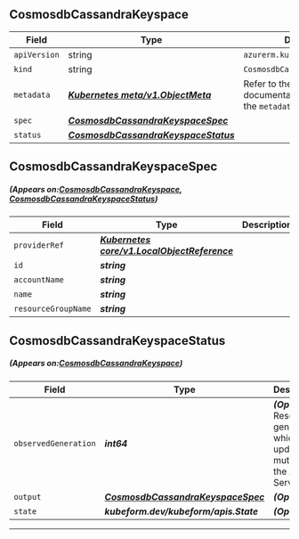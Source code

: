 ## CosmosdbCassandraKeyspace
| Field | Type | Description |
| ------ | ----- | ----------- |
| `apiVersion` | string | `azurerm.kubeform.com/v1alpha1` |
|    `kind` | string | `CosmosdbCassandraKeyspace` |
| `metadata` | ***[Kubernetes meta/v1.ObjectMeta](https://kubernetes.io/docs/reference/generated/kubernetes-api/v1.13/#objectmeta-v1-meta)***|Refer to the Kubernetes API documentation for the fields of the `metadata` field.|
| `spec` | ***[CosmosdbCassandraKeyspaceSpec](#CosmosdbCassandraKeyspaceSpec)***||
| `status` | ***[CosmosdbCassandraKeyspaceStatus](#CosmosdbCassandraKeyspaceStatus)***||
## CosmosdbCassandraKeyspaceSpec
##### (Appears on:[CosmosdbCassandraKeyspace](#CosmosdbCassandraKeyspace), [CosmosdbCassandraKeyspaceStatus](#CosmosdbCassandraKeyspaceStatus))
| Field | Type | Description |
| ------ | ----- | ----------- |
| `providerRef` | ***[Kubernetes core/v1.LocalObjectReference](https://kubernetes.io/docs/reference/generated/kubernetes-api/v1.13/#localobjectreference-v1-core)***||
| `id` | ***string***||
| `accountName` | ***string***||
| `name` | ***string***||
| `resourceGroupName` | ***string***||
## CosmosdbCassandraKeyspaceStatus
##### (Appears on:[CosmosdbCassandraKeyspace](#CosmosdbCassandraKeyspace))
| Field | Type | Description |
| ------ | ----- | ----------- |
| `observedGeneration` | ***int64***| ***(Optional)*** Resource generation, which is updated on mutation by the API Server.|
| `output` | ***[CosmosdbCassandraKeyspaceSpec](#CosmosdbCassandraKeyspaceSpec)***| ***(Optional)*** |
| `state` | ***kubeform.dev/kubeform/apis.State***| ***(Optional)*** |
---
